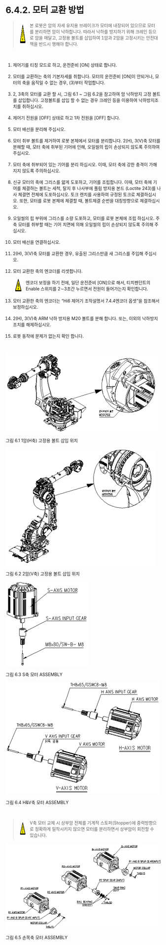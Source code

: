 ﻿# 6.4.2. 모터 교환 방법

<blockquote>
<table border="0">
<thead>
  <tr>
    <td>
    <div align="center">
      <img src="../../_assets/주의표시.png" width = 60 height = 60>
    </div>
    </td>
    <td colspan="4">본 로봇은 암의 자세 유지용 브레이크가 모터에 내장되어 있으므로 모터를 분리하면 암이 낙하합니다. 따라서 낙하를 방지하기 위해 크레인 등으로 암을 매달고, 고정용 볼트를 삽입하여 1암과 2암을 고정시키는 안전대책을 반드시 행해야 합니다.</td>
  </tr>
</thead>
</table>
</blockquote>

<br>

<ol style="list-style-type:decimal" start="1">
<li>
제어기를 티칭 모드로 하고, 운전준비 [ON] 상태로 합니다. 
</li><br>
<li>
모터를 교환하는 축의 기본자세를 취합니다. 모터의 운전준비 [ON]이 안되거나, 모터의 축을 움직일 수 없는 경우, (3)부터 작업합니다.
</li><br>
<li>2, 3축의 모터를 교환 할 시, 그림 6.1 ~ 그림 6.2을 참고하여 암 낙하방지 고정 볼트를 삽입합니다. 고정볼트를 삽입 할 수 없는 경우 크레인 등을 이용하여 낙하방지조치를 취하십시오.
</li><br>
<li>제어기 전원을 [OFF] 상태로 하고 1차 전원을 [OFF] 합니다.
</li><br>
<li>모터 배선을 분리해 주십시오.
</li><br>
<li>모터 취부 볼트를 제거하여 로봇 본체에서 모터를 분리합니다.
2(H), 3(V)축 모터를 분해할 때, 모터 축에 취부된 기어에 인해, 오일씰의 립이 손상되지 않도록 주의하여 주십시오.
</li><br>
<li>모터 축에 취부되어 있는 기어를 분리 하십시오. 
이때, 모터 축에 강한 충격이 가해지지 않도록 주의하십시오.
</li><br>
<li>신규 모터의 축에 그리스를 얇게 도포하고, 기어를 조립합니다.
이때, 모터 축에 기어를 체결하는 볼트는 세척, 탈지 후 나사부에 풀림 방지용 본드 (Loctite 243)를 나사 체결면 전체에 도포하십시오. 토크 렌치를 사용하여 규정된 토크로 체결하십시오. 또한, 모터를 로봇 본체에 체결할 때, 볼트체결 순번을 대칭방향으로 체결하십시오.
</li><br>
<li>오일씰의 립 부위에 그리스를 소량 도포하고, 모터를 로봇 본체에 조립 하십시오. 주축 모터를 취부할 때는 기어 치면에 의해 오일씰의 립이 손상되지 않도록 주의해 주십시오.
</li><br>
<li>모터 배선을 연결하십시오.
</li><br>
<li>2(H), 3(V)축 모터를 교환한 경우, 유출된 그리스만큼 새 그리스를 주입해 주십시오.
</li><br>
<li>모터 교환한 축의 엔코더를 리셋합니다.<br>
<table>
<thead>
  <tr>
    <td>
    <div align="center">
      <img src="../../_assets/주의표시.png" width = 40 height = 40>
    </div>
    </td>
    <td colspan="4">엔코더 보정을 하기 전에, 일단 운전준비 [ON]으로 해서, 티치펜던트의 Enable 스위치를 2∼3초간 누르면서 전원이 들어가는지 확인합니다.</td>
  </tr>
</thead>
</table>  
</li>
<li>
모터 교환한 축의 엔코더는 “Hi6 제어기 조작설명서 7.4.4엔코더 옵셋”을 참조해서 보정하십시오.
</li><br>
<li>2(H), 3(V)축 ARM 낙하 방지용 M20 볼트를 분해 합니다. 또는, 이외의 낙하방지조치를 해제하십시오.
</li><br>
<li>로봇 동작에 문제가 없는지 확인 합니다.
</li>
</ol>

<br>

![](../../_assets/그림_6.1_arm축_고정용_볼트_삽입_위치.png)

그림 6.1 1암(H축) 고정용 볼트 삽입 위치


![](../../_assets/그림_6.2_arm축_고정용_볼트_삽입_위치.png)

그림 6.2 2암(V축) 고정용 볼트 삽입 위치


![](../../_assets/그림_6.3_s축모터.png)

그림 6.3 S축 모터 ASSEMBLY

![](../../_assets/그림_6.4_h_v축모터.png)

그림 6.4 H&V축 모터 ASSEMBLY

<br>
<blockquote>
<table border="0">
<thead>
  <tr>
    <td>
    <div align="center">
      <img src="../../_assets/주의표시.png" width = 40 height = 40>
    </div>
    </td>
    <td colspan="4">V축 모터 교체 시 상부암 전체를 기계적 스토퍼(Stopper)에 중력방향으로 정확하게 밀착시키지 않으면 모터를 분리하면서 상부암이 회전할 수 있습니다.
    </td>
  </tr>
</thead>
</table>  
</blockquote>

![](../../_assets/그림_6.5_손목축모터.png)

그림 6.5 손목축 모터 ASSEMBLY